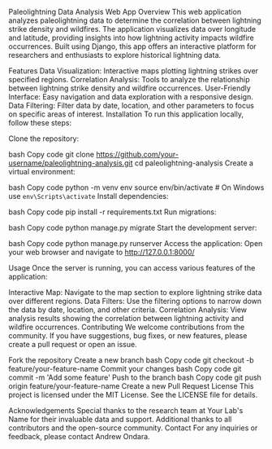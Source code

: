Paleolightning Data Analysis Web App
Overview
This web application analyzes paleolightning data to determine the correlation between lightning strike density and wildfires. The application visualizes data over longitude and latitude, providing insights into how lightning activity impacts wildfire occurrences. Built using Django, this app offers an interactive platform for researchers and enthusiasts to explore historical lightning data.

Features
Data Visualization: Interactive maps plotting lightning strikes over specified regions.
Correlation Analysis: Tools to analyze the relationship between lightning strike density and wildfire occurrences.
User-Friendly Interface: Easy navigation and data exploration with a responsive design.
Data Filtering: Filter data by date, location, and other parameters to focus on specific areas of interest.
Installation
To run this application locally, follow these steps:

Clone the repository:

bash
Copy code
git clone https://github.com/your-username/paleolightning-analysis.git
cd paleolightning-analysis
Create a virtual environment:

bash
Copy code
python -m venv env
source env/bin/activate  # On Windows use `env\Scripts\activate`
Install dependencies:

bash
Copy code
pip install -r requirements.txt
Run migrations:

bash
Copy code
python manage.py migrate
Start the development server:

bash
Copy code
python manage.py runserver
Access the application:
Open your web browser and navigate to http://127.0.0.1:8000/

Usage
Once the server is running, you can access various features of the application:

Interactive Map: Navigate to the map section to explore lightning strike data over different regions.
Data Filters: Use the filtering options to narrow down the data by date, location, and other criteria.
Correlation Analysis: View analysis results showing the correlation between lightning activity and wildfire occurrences.
Contributing
We welcome contributions from the community. If you have suggestions, bug fixes, or new features, please create a pull request or open an issue.

Fork the repository
Create a new branch
bash
Copy code
git checkout -b feature/your-feature-name
Commit your changes
bash
Copy code
git commit -m 'Add some feature'
Push to the branch
bash
Copy code
git push origin feature/your-feature-name
Create a new Pull Request
License
This project is licensed under the MIT License. See the LICENSE file for details.

Acknowledgements
Special thanks to the research team at Your Lab's Name for their invaluable data and support.
Additional thanks to all contributors and the open-source community.
Contact
For any inquiries or feedback, please contact Andrew Ondara.
